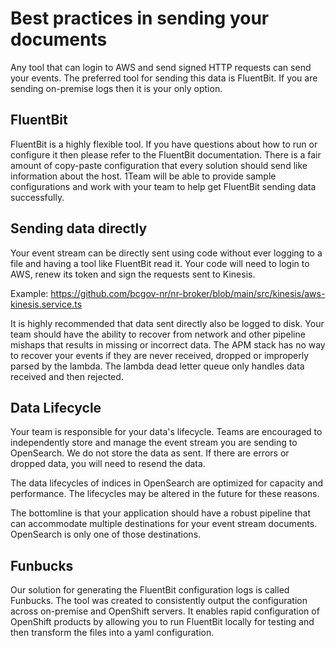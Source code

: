 # Best practices in sending your documents

Any tool that can login to AWS and send signed HTTP requests can send your events. The preferred tool for sending this data is FluentBit. If you are sending on-premise logs then it is your only option.

## FluentBit

FluentBit is a highly flexible tool. If you have questions about how to run or configure it then please refer to the FluentBit documentation. There is a fair amount of copy-paste configuration that every solution should send like information about the host. 1Team will be able to provide sample configurations and work with your team to help get FluentBit sending data successfully.

## Sending data directly

Your event stream can be directly sent using code without ever logging to a file and having a tool like FluentBit read it. Your code will need to login to AWS, renew its token and sign the requests sent to Kinesis.

Example: https://github.com/bcgov-nr/nr-broker/blob/main/src/kinesis/aws-kinesis.service.ts

It is highly recommended that data sent directly also be logged to disk. Your team should have the ability to recover from network and other pipeline mishaps that results in missing or incorrect data. The APM stack has no way to recover your events if they are never received, dropped or improperly parsed by the lambda. The lambda dead letter queue only handles data received and then rejected.

## Data Lifecycle

Your team is responsible for your data's lifecycle. Teams are encouraged to independently store and manage the event stream you are sending to OpenSearch. We do not store the data as sent. If there are errors or dropped data, you will need to resend the data.

The data lifecycles of indices in OpenSearch are optimized for capacity and performance. The lifecycles may be altered in the future for these reasons.

The bottomline is that your application should have a robust pipeline that can accommodate multiple destinations for your event stream documents. OpenSearch is only one of those destinations.

## Funbucks

Our solution for generating the FluentBit configuration logs is called Funbucks. The tool was created to consistently output the configuration across on-premise and OpenShift servers. It enables rapid configuration of OpenShift products by allowing you to run FluentBit locally for testing and then transform the files into a yaml configuration.

